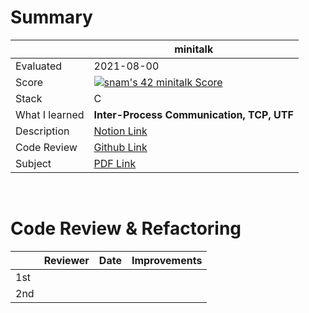 # Summary

|     | minitalk | 
| --- | --------- |
| Evaluated | 2021-08-00 |
| Score | [![snam's 42 minitalk Score](https://badge42.herokuapp.com/api/project/snam/minitalk)](https://github.com/JaeSeoKim/badge42) |
| Stack | C |
| What I learned | **Inter-Process Communication, TCP, UTF** |
| Description | [Notion Link](https://www.notion.so/minitalk-a-small-data-exchange-program-using-UNIX-signals-6ba0ba077f634e2baee52f0c2ac689f7) |
| Code Review | [Github Link]() |
| Subject | [PDF Link](https://github.com/soyeon-nam/42_cursus/blob/main/02%20minitalk/en.subject.pdf) |

<br/>

# Code Review & Refactoring

|     | Reviewer | Date | Improvements |
| ----| --------| ---- | ----------- |
| 1st |  |  |  |
| 2nd |  |  |  |

<br/>
